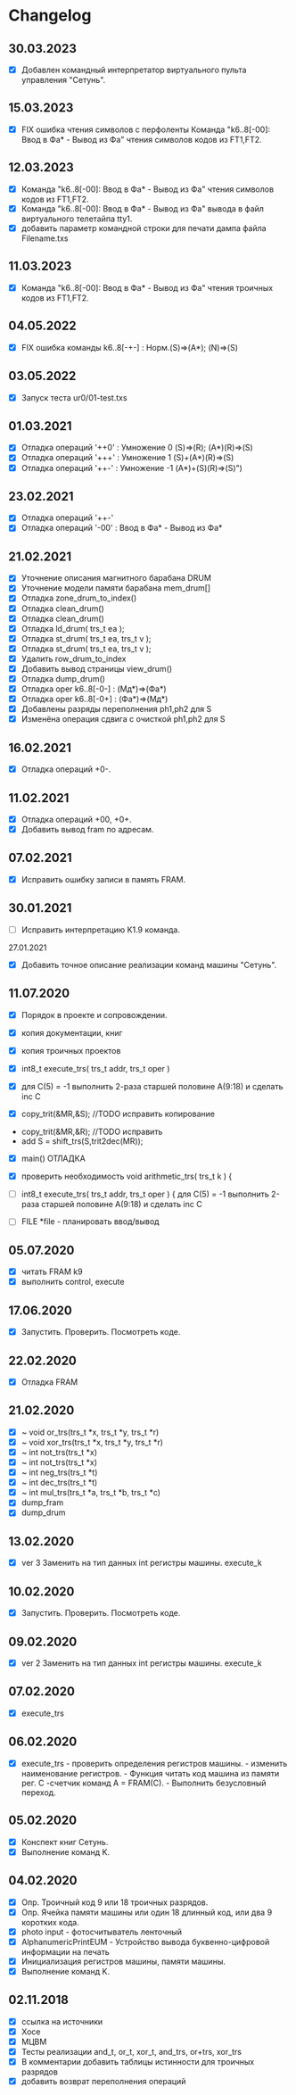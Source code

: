 # Changelog

## 30.03.2023
- [X] Добавлен командный интерпретатор виртуального пульта управления "Сетунь".

## 15.03.2023
- [X] FIX ошибка чтения символов с перфоленты
      Команда "k6..8[-00]: Ввод в Фа* - Вывод из Фа" чтения символов кодов из FT1,FT2.

## 12.03.2023
- [X] Команда "k6..8[-00]: Ввод в Фа* - Вывод из Фа" чтения символов кодов из FT1,FT2.
- [X] Команда "k6..8[-00]: Ввод в Фа* - Вывод из Фа" вывода в файл виртуального телетайпа tty1.
- [X] добавить параметр командной строки для печати дампа файла Filename.txs

## 11.03.2023
- [X] Команда "k6..8[-00]: Ввод в Фа* - Вывод из Фа" чтения троичных кодов из FT1,FT2.

## 04.05.2022
- [X] FIX ошибка команды k6..8[-+-] : Норм.(S)=>(A*); (N)=>(S)

## 03.05.2022
- [X] Запуск теста ur0/01-test.txs

## 01.03.2021
- [X] Отладка операций '++0' : Умножение  0	(S)=>(R); (A*)(R)=>(S)
- [X] Отладка операций '+++' : Умножение  1	(S)+(A*)(R)=>(S)
- [X] Отладка операций '++-' : Умножение -1	(A*)+(S)(R)=>(S)")

## 23.02.2021

- [X] Отладка операций '++-'
- [X] Отладка операций '-00' : Ввод в Фа* - Вывод из Фа*

## 21.02.2021

- [x] Уточнение описания магнитного барабана DRUM
- [x] Уточнение модели памяти барабана mem_drum[]
- [X] Отладка zone_drum_to_index()
- [X] Отладка clean_drum() 
- [X] Отладка clean_drum() 
- [X] Отладка ld_drum( trs_t ea );
- [X] Отладка st_drum( trs_t ea, trs_t v );
- [X] Отладка st_drum( trs_t ea, trs_t v );
- [X] Удалить row_drum_to_index
- [X] Добавить вывод страницы view_drum()
- [X] Отладка dump_drum()
- [X] Отладка oper k6..8[-0-] : (Мд*)=>(Фа*)
- [X] Отладка oper k6..8[-0+] : (Фа*)=>(Мд*)
- [X] Добавлены разряды переполнения ph1,ph2 для S
- [X] Изменёна операция сдвига с очисткой ph1,ph2 для S

## 16.02.2021

- [X] Отладка операций +0-.

## 11.02.2021

- [X] Отладка операций +00, +0+.
- [X] Добавить вывод fram по адресам.

## 07.02.2021

- [X] Исправить ошибку записи в память FRAM.

## 30.01.2021

- [ ] Исправить интерпретацию K1.9 команда.

27.01.2021

- [X] Добавить точное описание реализации команд машины "Сетунь".

## 11.07.2020

- [x] Порядок в проекте и сопровождении.
- [X] копия документации, книг
- [X] копия троичных проектов

- [x] int8_t execute_trs( trs_t addr, trs_t oper )

- [X] для С(5) = -1 выполнить 2-раза старшей половине A(9:18) и сделать inc C
- [X] copy_trit(&MR,&S); //TODO исправить копирование
- copy_trit(&MR,&R); //TODO исправить
- add S = shift_trs(S,trit2dec(MR));

- [x] main() ОТЛАДКА

- [x] проверить необходимость void arithmetic_trs( trs_t k ) {

- [ ] int8_t execute_trs( trs_t addr, trs_t oper ) { для С(5) = -1 выполнить 2-раза старшей половине A(9:18) и сделать
  inc C

- [ ] FILE *file - планировать ввод/вывод

## 05.07.2020

- [X]  читать FRAM k9
- [X]  выполнить control, execute

## 17.06.2020

- [X] Запустить. Проверить. Посмотреть коде.

## 22.02.2020

- [X] Отладка FRAM

## 21.02.2020

- [X] ~ void or_trs(trs_t *x, trs_t *y, trs_t *r)
- [X] ~ void xor_trs(trs_t *x, trs_t *y, trs_t *r)
- [X] ~ int not_trs(trs_t *x)
- [X] ~ int not_trs(trs_t *x)
- [X] ~ int neg_trs(trs_t *t)
- [X] ~ int dec_trs(trs_t *t)
- [X] ~ int mul_trs(trs_t *a, trs_t *b, trs_t *c)
- [X] dump_fram
- [X] dump_drum

## 13.02.2020

- [X] ver 3 Заменить на тип данных int регистры машины. execute_k

## 10.02.2020

- [X] Запустить. Проверить. Посмотреть коде.

## 09.02.2020

- [X] ver 2 Заменить на тип данных int регистры машины. execute_k

## 07.02.2020

- [X] execute_trs

## 06.02.2020

- [X] execute_trs - проверить определения регистров машины. - изменить наименование регистров. - Функция читать код
  машина из памяти рег. С -счетчик команд A = FRAM(C). - Выполнить безусловный переход.

## 05.02.2020

- [X] Конспект книг Сетунь.
- [X] Выполнение команд K.

## 04.02.2020

- [X] Опр. Троичный код 9 или 18 троичных разрядов.
- [X] Опр. Ячейка памяти машины или один 18 длинный код, или два 9 коротких кода.
- [X] photo input - фотосчитыватель ленточный
- [X] AlphanumericPrintEUM - Устройство вывода буквенно-цифровой информации на печать
- [X] Инициализация регистров машины, памяти машины.
- [X] Выполнение команд K.

## 02.11.2018

- [X] ссылка на источники
- [X] Хосе
- [X] МЦВМ
- [X] Тесты реализации and_t, or_t, xor_t, and_trs, or+trs, xor_trs
- [X] В комментарии добавить таблицы истинности для троичных разрядов
- [X] добавить возврат переполнения операций
